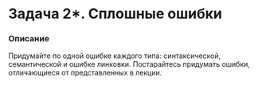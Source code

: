 # Задача 2*. Сплошные ошибки

### Описание
Придумайте по одной ошибке каждого типа: синтаксической, семантической и ошибке линковки.
Постарайтесь придумать ошибки, отличающиеся от представленных в лекции.

